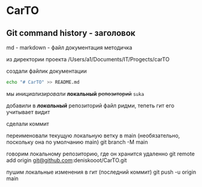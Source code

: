 # CarTO

## Git command history - заголовок
md - markdown - файл документация методичка

из директории проекта /Users/a1/Documents/IT/Progects/carTO

создали файлик документации

```bash
echo "# CarTO" >> README.md
```

мы *инициализировали* **локальный** ~~репозиторий~~ `suka`

добавили в ***локальный*** репозиторий файл ридми, тепеть гит его учитывает видит

сделали коммит

переименовали текущую локальную ветку в main (необязательно, поскольку она по умолчанию main)
git branch -M main

говорим локальному репозиторию, где он хранится удаленно
git remote add origin git@github.com:deniskooot/CarTO.git

пушим локальные изменения в гит (последний коммит)
git push -u origin main

